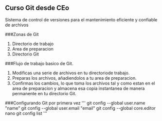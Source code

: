 ## Curso Git desde CEo

Sistema de control de versiones para el mantenimiento eficiente y confiable de archivos

###Zonas de Git
1. Directorio de trabajo
2. Area de preparacion
3. Directorio Git


###Flujo de trabajo basico de Git.
1. Modificas una serie de archivos en tu directoriode trabajo.
2. Preparas los archivos, añadiendolos a tu area de preparacion.
3. Confirmas los cambios, lo que toma los archivos tal y como estan en el area de preparacion y almacena esa copia instantanea de manera permanente en tu directorio Git.

###Configurando Git por primera vez
'''
git config --global user.name "name"
git config --global user.email "email"
git config --global core.editor nano
git config list
'''
